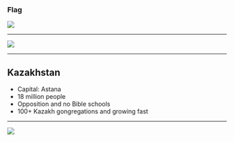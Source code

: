 ### Flag

![](https://upload.wikimedia.org/wikipedia/commons/d/d3/Flag_of_Kazakhstan.svg)

---

![](https://upload.wikimedia.org/wikipedia/commons/3/3e/Kazakhstan_%28orthographic_projection%29.svg)

---

## Kazakhstan

-   Capital: Astana
-   18 million people
-   Opposition and no Bible schools
-   100+ Kazakh gongregations and growing fast

---

![](https://player.vimeo.com/video/70051142)
